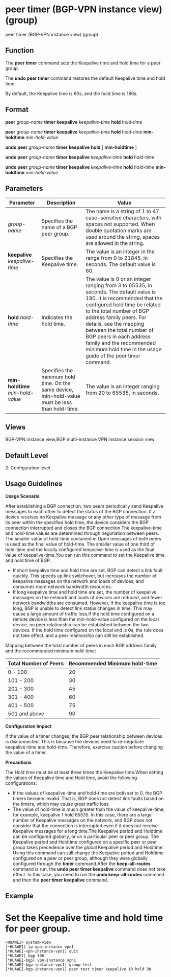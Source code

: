 peer timer (BGP-VPN instance view) (group)
==========================================

peer timer (BGP-VPN instance view) (group)

Function
--------



The **peer timer** command sets the Keepalive time and hold time for a peer group.

The **undo peer timer** command restores the default Keepalive time and hold time.



By default, the Keepalive time is 60s, and the hold time is 180s.


Format
------

**peer** *group-name* **timer** **keepalive** *keepalive-time* **hold** *hold-time*

**peer** *group-name* **timer** **keepalive** *keepalive-time* **hold** *hold-time* **min-holdtime** *min-hold-value*

**undo peer** *group-name* **timer** **keepalive** **hold** [ **min-holdtime** ]

**undo peer** *group-name* **timer** **keepalive** *keepalive-time* **hold** *hold-time*

**undo peer** *group-name* **timer** **keepalive** *keepalive-time* **hold** *hold-time* **min-holdtime** *min-hold-value*


Parameters
----------

| Parameter | Description | Value |
| --- | --- | --- |
| *group-name* | Specifies the name of a BGP peer group. | The name is a string of 1 to 47 case-sensitive characters, with spaces not supported. When double quotation marks are used around the string, spaces are allowed in the string. |
| **keepalive** *keepalive-time* | Specifies the Keepalive time. | The value is an integer in the range from 0 to 21845, in seconds. The default value is 60. |
| **hold** *hold-time* | Indicates the hold time. | The value is 0 or an integer ranging from 3 to 65535, in seconds. The default value is 180.  It is recommended that the configured hold time be related to the total number of BGP address family peers. For details, see the mapping between the total number of BGP peers in each address family and the recommended minimum hold time in the usage guide of the peer timer command. |
| **min-holdtime** *min-hold-value* | Specifies the minimum hold time. On the same device, min-hold-value must be less than hold-time. | The value is an integer ranging from 20 to 65535, in seconds. |



Views
-----

BGP-VPN instance view,BGP multi-instance VPN instance session view


Default Level
-------------

2: Configuration level


Usage Guidelines
----------------

**Usage Scenario**

After establishing a BGP connection, two peers periodically send Keepalive messages to each other to detect the status of the BGP connection. If a device receives no Keepalive message or any other type of message from its peer within the specified hold time, the device considers the BGP connection interrupted and closes the BGP connection.The keepalive-time and hold-time values are determined through negotiation between peers. The smaller value of hold-time contained in Open messages of both peers is used as the final value of hold-time. The smaller value of one third of hold-time and the locally configured keepalive-time is used as the final value of keepalive-time.You can run this command to set the Keepalive time and hold time of BGP.

* If short keepalive time and hold time are set, BGP can detect a link fault quickly. This speeds up link switchover, but increases the number of keepalive messages on the network and loads of devices, and consumes more network bandwidth resources.
* If long keepalive time and hold time are set, the number of keepalive messages on the network and loads of devices are reduced, and fewer network bandwidths are consumed. However, if the keepalive time is too long, BGP is unable to detect link status changes in time. This may cause a large amount of traffic loss.If the hold time configured on a remote device is less than the min-hold-value configured on the local device, no peer relationship can be established between the two devices. If the hold time configured on the local end is 0s, the rule does not take effect, and a peer relationship can still be established.

Mapping between the total number of peers in each BGP address family and the recommended minimum hold-time:

| Total Number of Peers | Recommended Minimum hold-time |
| --- | --- |
| 0 - 100 | 20 |
| 101 - 200 | 30 |
| 201 - 300 | 45 |
| 301 - 400 | 60 |
| 401 - 500 | 75 |
| 501 and above | 90 |

**Configuration Impact**

If the value of a timer changes, the BGP peer relationship between devices is disconnected. This is because the devices need to re-negotiate keepalive-time and hold-time. Therefore, exercise caution before changing the value of a timer.

**Precautions**

The Hold time must be at least three times the Keepalive time.When setting the values of Keepalive time and Hold time, avoid the following configurations:

* If the values of keepalive-time and hold-time are both set to 0, the BGP timers become invalid. That is, BGP does not detect link faults based on the timers, which may cause great traffic loss.
* The value of hold-time is much greater than the value of keepalive-time, for example, keepalive 1 hold 65535. In this case, there are a large number of Keepalive messages on the network, and BGP does not consider that the connection is interrupted even if it does not receive Keepalive messages for a long time.The Keepalive period and Holdtime can be configured globally, or on a particular peer or peer group. The Keepalive period and Holdtime configured on a specific peer or peer group takes precedence over the global Keepalive period and Holdtime. Using this command can still change the Keepalive period and Holdtime configured on a peer or peer group, although they were globally configured through the **timer** command.After the **keep-all-routes** command is run, the **undo peer timer keepalive** command does not take effect. In this case, you need to run the **undo keep-all-routes** command and then the **peer timer keepalive** command.

Example
-------

# Set the Keepalive time and hold time for peer group.
```
<HUAWEI> system-view
[~HUAWEI] ip vpn-instance vpn1
[*HUAWEI-vpn-instance-vpn1] quit
[*HUAWEI] bgp 100
[*HUAWEI-bgp] vpn-instance vpn1
[*HUAWEI-bgp-instance-vpn1] group test
[*HUAWEI-bgp-instance-vpn1] peer test timer keepalive 10 hold 30

```